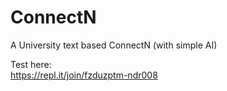 # ConnectN  

A University text based ConnectN (with simple AI)

Test here:  
https://repl.it/join/fzduzptm-ndr008
